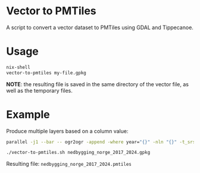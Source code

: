 # Vector to PMTiles
A script to convert a vector dataset to PMTiles using GDAL and Tippecanoe.


# Usage
```bash
nix-shell
vector-to-pmtiles my-file.gpkg
```

**NOTE**: the resulting file is saved in the same directory of the vector file, as well as the temporary files.

# Example

Produce multiple layers based on a column value:
```bash
parallel -j1 --bar -- ogr2ogr -append -where year="{}" -nln "{}" -t_srs EPSG:4326 nedbygging_norge_2017_2024.gpkg nedbygging_norge_2017_2024.geojson ::: {2018..2024}
```
```bash
./vector-to-pmtiles.sh nedbygging_norge_2017_2024.gpkg
```

Resulting file: `nedbygging_norge_2017_2024.pmtiles`
